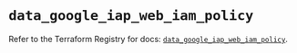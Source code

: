 # `data_google_iap_web_iam_policy`

Refer to the Terraform Registry for docs: [`data_google_iap_web_iam_policy`](https://registry.terraform.io/providers/hashicorp/google-beta/5.38.0/docs/data-sources/google_iap_web_iam_policy).
